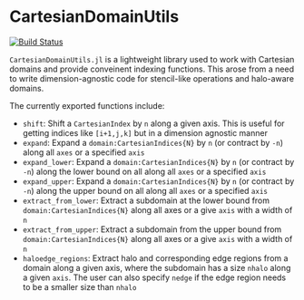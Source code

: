 # CartesianDomainUtils

[![Build Status](https://github.com/smillerc/CartesianDomainUtils.jl/actions/workflows/CI.yml/badge.svg?branch=main)](https://github.com/smillerc/CartesianDomainUtils.jl/actions/workflows/CI.yml?query=branch%3Amain)


`CartesianDomainUtils.jl` is a lightweight library used to work with Cartesian domains and provide conveinent indexing functions. This arose from a need to write dimension-agnostic code for stencil-like operations and halo-aware domains.

The currently exported functions include:
 - `shift`: Shift a `CartesianIndex` by `n` along a given axis. This is useful for getting indices like `[i+1,j,k]` but in a dimension agnostic manner
 - `expand`: Expand a `domain:CartesianIndices{N}` by `n` (or contract by `-n`) along all `axes` or a specified `axis`
 - `expand_lower`: Expand a `domain:CartesianIndices{N}` by `n` (or contract by `-n`) along the lower bound on all along all `axes` or a specified `axis`
 - `expand_upper`: Expand a `domain:CartesianIndices{N}` by `n` (or contract by `-n`) along the upper bound on all along all `axes` or a specified `axis`
 - `extract_from_lower`: Extract a subdomain at the lower bound from `domain:CartesianIndices{N}` along all axes or a give `axis` with a width of `n`
 - `extract_from_upper`: Extract a subdomain from the upper bound from `domain:CartesianIndices{N}` along all axes or a give `axis` with a width of `n`
 - `haloedge_regions`: Extract halo and corresponding edge regions from a domain along a given axis, where the subdomain has a size `nhalo` along a given `axis`. The user can also specify `nedge` if the edge region needs to be a smaller size than `nhalo`
